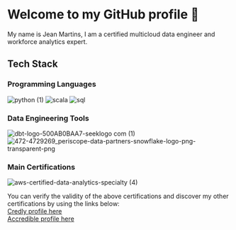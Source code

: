 # Welcome to my GitHub profile 👋

My name is Jean Martins, I am a certified multicloud data engineer and workforce analytics expert.

## Tech Stack

### Programming Languages

![python (1)](https://github.com/martins-jean/martins-jean/assets/118685801/0e31a2fc-4368-4ea4-852b-93a4bf146501)
![scala](https://github.com/martins-jean/martins-jean/assets/118685801/cfcb25b5-4c04-4171-b54b-988314779af4)
![sql](https://github.com/martins-jean/martins-jean/assets/118685801/75ad0222-1dab-4707-9bff-402c0455c79e)

### Data Engineering Tools

![dbt-logo-500AB0BAA7-seeklogo com (1)](https://github.com/martins-jean/martins-jean/assets/118685801/f926bff1-e380-4b1d-9af6-7bec2a469f37)
![472-4729269_periscope-data-partners-snowflake-logo-png-transparent-png](https://github.com/martins-jean/martins-jean/assets/118685801/0db38305-b97b-4d4a-950b-c98ec69d444e)



### Main Certifications
![aws-certified-data-analytics-specialty (4)](https://github.com/martins-jean/martins-jean/assets/118685801/60ca29b0-1f88-47f0-9f74-add6407f95c0)

You can verify the validity of the above certifications and discover my other certifications by using the links below: <br>
<a href="https://www.credly.com/users/jean-martins.ai">Credly profile here</a> <br>
<a href="https://www.credential.net/profile/2023dataengineer/wallet#gs.4zazkd">Accredible profile here</a>











